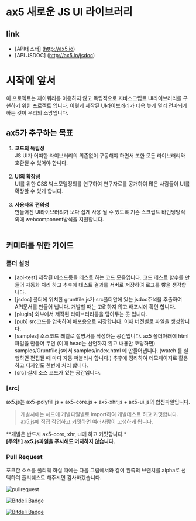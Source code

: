 # ax5 새로운 JS UI 라이브러리

## link
- [API테스터] (http://ax5.io)
- [API JSDOC] (http://ax5.io/jsdoc)

# 시작에 앞서
이 프로젝트는 제이쿼리를 이용하지 않고 독립적으로 자바스크립트 UI라이브러리를 구현하기 위한 프로젝트 입니다. 이렇게 제작된 UI라이브러리가 더욱 높게 멀리 전파되게 하는 것이 우리의 소망입니다.

## ax5가 추구하는 목표
1. **코드의 독립성**<br/>
JS UI가 어떠한 라이브러리의 의존없이 구동해야 하면서 또한 모든 라이브러리와 호환될 수 있어야 합니다. <br/><br/>
2. **UI의 확장성** <br/> 
UI를 위한 CSS 박스모델정의를 연구하여 연구자료를 공개하여 많은 사람들이 UI를 확장할 수 있게 합니다.<br/><br/>
3. **사용자의 편의성** <br/> 
만들어진 UI라이브러리가 보다 쉽게 사용 될 수 있도록 기존 스크립트 바인딩방식 외에 webcomponent방식을 지원합니다.<br/><br/>

## 커미터를 위한 가이드
### 폴더 설명
- [api-test] 제작된 메소드등을 테스트 하는 코드 모음입니다. 코드 테스트 함수를 만들어 자동화 처리 하고 추후에 테스트 결과를 서버로 저장하여 로그를 쌓을 생각합니다.
- [jsdoc] 폴더에 위치한 gruntfile.js가 src폴더안에 있는 jsdoc주석을 추출하여 API문서를 만들어 냅니다. 개발할 때는 고려하지 않고 배포시에 확인 합니다.
- [plugin] 외부에서 제작된 라이브러리등을 담아두는 곳 입니다.
- [pub] src코드를 압축하여 배포용으로 저장합니다. 이때 버전별로 파일을 생성합니다.
- [samples] 소스코드 레벨로 설명서를 작성하는 공간입니다. ax5 폴더아래에 html파일을 만들어 두면 (이때 head는 선언하지 않고 내용만 코딩하면) samples/Gruntfile.js에서 samples/index.html 에 만들어냅니다. (watch 를 실행하면 편집될 때 마다 자동 퍼블리시 합니다.) 추후에 정리하여 데모페이지로 활용하고 디자인도 한번에 처리 합니다.
- [src] 실제 소스 코드가 있는 공간입니다.

### [src]
ax5.js는 ax5-polyfill.js + ax5-core.js + ax5-xhr.js + ax5-ui.js의 합친파일입니다. 
>개발시에는 헤드에 개별파일별로 import하여 개발테스트 하고 커밋합니다. ax5.js에 직접 작업하고 커밋하면 여러사람이 고생하게 됩니다.

**개발은 반드시 ax5-core, xhr, ui에 하고 커밋합니다.*<br/>
**[주의!!] ax5.js파일을 푸시해도 머지하지 않습니다.**

### Pull Request
포크한 소스를 풀리퀘 하실 때에는 다음 그림에서와 같이 왼쪽의 브랜치를 alpha로 선택하여 풀리퀘스트 해주시면 감사하겠습니다.

![pullrequest](http://ax5.io/samples/images/pullrequest.png)

[![Bitdeli Badge](https://d2weczhvl823v0.cloudfront.net/tom-axisj/ax5/trend.png)](https://bitdeli.com/free "Bitdeli Badge")


[![Bitdeli Badge](https://d2weczhvl823v0.cloudfront.net/axisj-com/ax5/trend.png)](https://bitdeli.com/free "Bitdeli Badge")

